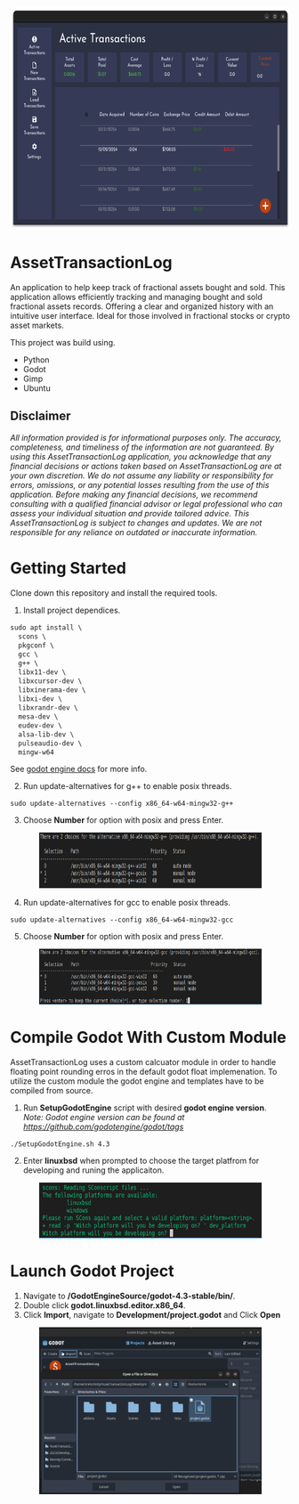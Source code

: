 <p align="center">
    <img src="Documentation/images/AssetTrasnactionLogCapsule.png" width=600 height=400>
</p>

# AssetTransactionLog
An application to help keep track of fractional assets bought and sold. This application allows efficiently tracking and managing bought and sold fractional assets records. Offering a clear and organized history with an intuitive user interface. Ideal for those involved in fractional stocks or crypto asset markets.  

This project was build using.
* Python
* Godot
* Gimp
* Ubuntu

## Disclaimer
*All information provided is for informational purposes only. The accuracy, completeness, and timeliness of the information are not guaranteed. By using this AssetTransactionLog application, you acknowledge that any financial decisions or actions taken based on AssetTransactionLog are at your own discretion. We do not assume any liability or responsibility for errors, omissions, or any potential losses resulting from the use of this application. Before making any financial decisions, we recommend consulting with a qualified financial advisor or legal professional who can assess your individual situation and provide tailored advice. This AssetTransactionLog is subject to changes and updates. We are not responsible for any reliance on outdated or inaccurate information.*

# Getting Started
Clone down this repository and install the required tools.
1. Install project dependices.
```
sudo apt install \
  scons \
  pkgconf \
  gcc \
  g++ \
  libx11-dev \
  libxcursor-dev \
  libxinerama-dev \
  libxi-dev \
  libxrandr-dev \
  mesa-dev \
  eudev-dev \
  alsa-lib-dev \
  pulseaudio-dev \
  mingw-w64
```
See [godot engine docs](https://docs.godotengine.org/en/stable/contributing/development/compiling/compiling_for_linuxbsd.html#doc-compiling-for-linuxbsd) for more info.

2. Run update-alternatives for g++ to enable posix threads.
```
sudo update-alternatives --config x86_64-w64-mingw32-g++
```

3. Choose **Number** for option with posix and press Enter. 

<p align="center">
    <img src="Documentation/images/EnablePosixThreadsG++.png" width=400 height=100>
</p>

4. Run update-alternatives for gcc to enable posix threads.
```
sudo update-alternatives --config x86_64-w64-mingw32-gcc
```

5. Choose **Number** for option with posix and press Enter. 

<p align="center">
    <img src="Documentation/images/EnablePosixThreadsGCC.png" width=400 height=100>
</p>

# Compile Godot With Custom Module
AssetTransactionLog uses a custom calcuator module in order to handle floating point rounding erros in the default godot float implemenation. To utilize the custom module the godot engine and templates have to be compiled from source. 
1. Run **SetupGodotEngine** script with desired **godot engine version**.  
*Note: Godot engine version can be found at https://github.com/godotengine/godot/tags*
```
./SetupGodotEngine.sh 4.3
```
2. Enter **linuxbsd** when prompted to choose the target platfrom for developing and runing the applicaiton.

<p align="center">
    <img src="Documentation/images/PickDevelopmentTargetPlatfrom.png" width=400 height=100>
</p>

# Launch Godot Project
1. Navigate to **/GodotEngineSource/godot-4.3-stable/bin/**.
2. Double click **godot.linuxbsd.editor.x86_64**.
3. Click **Import**, navigate to **Development/project.godot** and Click **Open**

<p align="center">
    <img src="Documentation/images/ImportGodotProject.png" width=400 height=300>
</p>